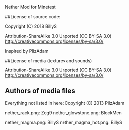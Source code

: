 Nether Mod for Minetest

##License of source code:

Copyright (C) 2018 BillyS

Attribution-ShareAlike 3.0 Unported (CC BY-SA 3.0)
http://creativecommons.org/licenses/by-sa/3.0/

Inspired by PlizAdam

##License of media (textures and sounds)

Attribution-ShareAlike 3.0 Unported (CC BY-SA 3.0)
http://creativecommons.org/licenses/by-sa/3.0/

## Authors of media files

Everything not listed in here:
Copyright (C) 2013 PilzAdam

nether_rack.png: Zeg9
nether_glowstone.png: BlockMen

nether_magma.png: BillyS
nether_magma_hot.png: BillyS
